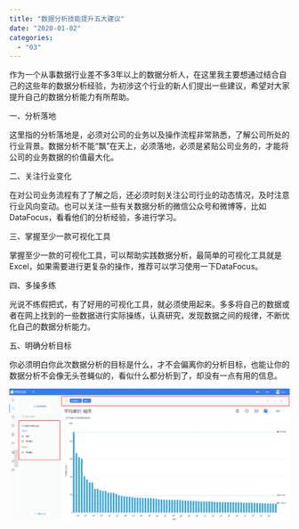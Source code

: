 ```yaml
---
title: "数据分析技能提升五大建议"
date: "2020-01-02"
categories: 
  - "03"
---
```


作为一个从事数据行业差不多3年以上的数据分析人，在这里我主要想通过结合自己的这些年的数据分析经验，为初涉这个行业的新人们提出一些建议，希望对大家提升自己的数据分析能力有所帮助。

一、分析落地

这里指的分析落地是，必须对公司的业务以及操作流程非常熟悉，了解公司所处的行业背景。数据分析不能“飘”在天上，必须落地，必须是紧贴公司业务的，才能将公司的业务数据的价值最大化。

二、关注行业变化

在对公司业务流程有了了解之后，还必须时刻关注公司行业的动态情况，及时注意行业风向变动。也可以关注一些有关数据分析的微信公众号和微博等，比如DataFocus，看看他们的分析经验，多进行学习。

三、掌握至少一款可视化工具

掌握至少一款的可视化工具，可以帮助实践数据分析，最简单的可视化工具就是Excel，如果需要进行更复杂的操作，推荐可以学习使用一下DataFocus。

四、多操多练

光说不练假把式，有了好用的可视化工具，就必须使用起来。多多将自己的数据或者在网上找到的一些数据进行实际操练，认真研究，发现数据之间的规律，不断优化自己的数据分析能力。

五、明确分析目标

你必须明白你此次数据分析的目标是什么，才不会偏离你的分析目标，也能让你的数据分析不会像无头苍蝇似的，看似什么都分析到了，却没有一点有用的信息。

![](images/word-image.png)
